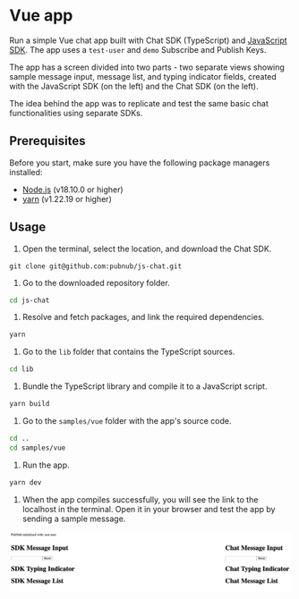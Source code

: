 # Vue app

Run a simple Vue chat app built with Chat SDK (TypeScript) and [JavaScript SDK](https://www.pubnub.com/docs/sdks/javascript). The app uses a `test-user` and `demo` Subscribe and Publish Keys.

The app has a screen divided into two parts - two separate views showing sample message input, message list, and typing indicator fields, created with the JavaScript SDK (on the left) and the Chat SDK (on the left).

The idea behind the app was to replicate and test the same basic chat functionalities using separate SDKs.

## Prerequisites

Before you start, make sure you have the following package managers installed:

* [Node.js](https://nodejs.org/en) (v18.10.0 or higher)
* [yarn](https://yarnpkg.com/cli/version) (v1.22.19 or higher)

## Usage

1. Open the terminal, select the location, and download the Chat SDK.

```ssh showLineNumbers
git clone git@github.com:pubnub/js-chat.git
```

1. Go to the downloaded repository folder.

```bash showLineNumbers
cd js-chat
```

1. Resolve and fetch packages, and link the required dependencies.

```bash showLineNumbers
yarn
```

1. Go to the `lib` folder that contains the TypeScript sources.

```bash showLineNumbers
cd lib
```

1. Bundle the TypeScript library and compile it to a JavaScript script.

```bash showLineNumbers
yarn build
```

1. Go to the `samples/vue` folder with the app's source code.

```bash showLineNumbers
cd ..
cd samples/vue
```

1. Run the app.

```bash showLineNumbers
yarn dev
```

1. When the app compiles successfully, you will see the link to the localhost in the terminal. Open it in your browser and test the app by sending a sample message.

![Vue sample](/samples/vue/src/assets/vue-sample.png)

